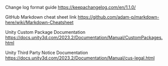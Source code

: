 Change log format guide
https://keepachangelog.com/en/1.1.0/

GitHub Markdown cheat sheet link
https://github.com/adam-p/markdown-here/wiki/Markdown-Cheatsheet

Unity Custom Package Documentation 
https://docs.unity3d.com/2023.2/Documentation/Manual/CustomPackages.html

Unity Third Party Notice Documentation
https://docs.unity3d.com/2023.2/Documentation/Manual/cus-legal.html

